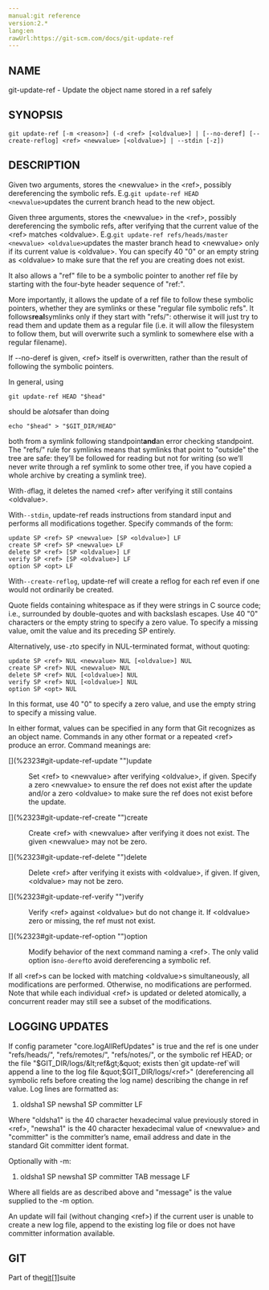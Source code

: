 ```yaml
---
manual:git reference
version:2.*
lang:en
rawUrl:https://git-scm.com/docs/git-update-ref
---
```



## [](%2323#_name "")NAME<a name="_name"></a>


git-update-ref - Update the object name stored in a ref safely





## [](%2323#_synopsis "")SYNOPSIS<a name="_synopsis"></a>

```
git update-ref [-m <reason>] (-d <ref> [<oldvalue>] | [--no-deref] [--create-reflog] <ref> <newvalue> [<oldvalue>] | --stdin [-z])
```




## [](%2323#_description "")DESCRIPTION<a name="_description"></a>


Given two arguments, stores the &lt;newvalue&gt; in the &lt;ref&gt;, possibly dereferencing the symbolic refs. E.g.`git update-ref HEAD <newvalue>`updates the current branch head to the new object.




Given three arguments, stores the &lt;newvalue&gt; in the &lt;ref&gt;, possibly dereferencing the symbolic refs, after verifying that the current value of the &lt;ref&gt; matches &lt;oldvalue&gt;. E.g.`git update-ref refs/heads/master <newvalue> <oldvalue>`updates the master branch head to &lt;newvalue&gt; only if its current value is &lt;oldvalue&gt;. You can specify 40 &quot;0&quot; or an empty string as &lt;oldvalue&gt; to make sure that the ref you are creating does not exist.




It also allows a &quot;ref&quot; file to be a symbolic pointer to another ref file by starting with the four-byte header sequence of &quot;ref:&quot;.




More importantly, it allows the update of a ref file to follow these symbolic pointers, whether they are symlinks or these &quot;regular file symbolic refs&quot;. It follows**real**symlinks only if they start with &quot;refs/&quot;: otherwise it will just try to read them and update them as a regular file (i.e. it will allow the filesystem to follow them, but will overwrite such a symlink to somewhere else with a regular filename).




If --no-deref is given, &lt;ref&gt; itself is overwritten, rather than the result of following the symbolic pointers.




In general, using



```
git update-ref HEAD "$head"
```




should be a<em>lot</em>safer than doing



```
echo "$head" > "$GIT_DIR/HEAD"
```




both from a symlink following standpoint**and**an error checking standpoint. The &quot;refs/&quot; rule for symlinks means that symlinks that point to &quot;outside&quot; the tree are safe: they’ll be followed for reading but not for writing (so we’ll never write through a ref symlink to some other tree, if you have copied a whole archive by creating a symlink tree).




With`-d`flag, it deletes the named &lt;ref&gt; after verifying it still contains &lt;oldvalue&gt;.




With`--stdin`, update-ref reads instructions from standard input and performs all modifications together. Specify commands of the form:



```
update SP <ref> SP <newvalue> [SP <oldvalue>] LF
create SP <ref> SP <newvalue> LF
delete SP <ref> [SP <oldvalue>] LF
verify SP <ref> [SP <oldvalue>] LF
option SP <opt> LF
```




With`--create-reflog`, update-ref will create a reflog for each ref even if one would not ordinarily be created.




Quote fields containing whitespace as if they were strings in C source code; i.e., surrounded by double-quotes and with backslash escapes. Use 40 &quot;0&quot; characters or the empty string to specify a zero value. To specify a missing value, omit the value and its preceding SP entirely.




Alternatively, use`-z`to specify in NUL-terminated format, without quoting:



```
update SP <ref> NUL <newvalue> NUL [<oldvalue>] NUL
create SP <ref> NUL <newvalue> NUL
delete SP <ref> NUL [<oldvalue>] NUL
verify SP <ref> NUL [<oldvalue>] NUL
option SP <opt> NUL
```




In this format, use 40 &quot;0&quot; to specify a zero value, and use the empty string to specify a missing value.




In either format, values can be specified in any form that Git recognizes as an object name. Commands in any other format or a repeated &lt;ref&gt; produce an error. Command meanings are:


<dl><dt id='git-update-ref-update'>[](%2323#git-update-ref-update "")update</dt><dd>

Set &lt;ref&gt; to &lt;newvalue&gt; after verifying &lt;oldvalue&gt;, if given. Specify a zero &lt;newvalue&gt; to ensure the ref does not exist after the update and/or a zero &lt;oldvalue&gt; to make sure the ref does not exist before the update.

</dd><dt id='git-update-ref-create'>[](%2323#git-update-ref-create "")create</dt><dd>

Create &lt;ref&gt; with &lt;newvalue&gt; after verifying it does not exist. The given &lt;newvalue&gt; may not be zero.

</dd><dt id='git-update-ref-delete'>[](%2323#git-update-ref-delete "")delete</dt><dd>

Delete &lt;ref&gt; after verifying it exists with &lt;oldvalue&gt;, if given. If given, &lt;oldvalue&gt; may not be zero.

</dd><dt id='git-update-ref-verify'>[](%2323#git-update-ref-verify "")verify</dt><dd>

Verify &lt;ref&gt; against &lt;oldvalue&gt; but do not change it. If &lt;oldvalue&gt; zero or missing, the ref must not exist.

</dd><dt id='git-update-ref-option'>[](%2323#git-update-ref-option "")option</dt><dd>

Modify behavior of the next command naming a &lt;ref&gt;. The only valid option is`no-deref`to avoid dereferencing a symbolic ref.

</dd></dl>


If all &lt;ref&gt;s can be locked with matching &lt;oldvalue&gt;s simultaneously, all modifications are performed. Otherwise, no modifications are performed. Note that while each individual &lt;ref&gt; is updated or deleted atomically, a concurrent reader may still see a subset of the modifications.





## [](%2323#_logging_updates "")LOGGING UPDATES<a name="_logging_updates"></a>


If config parameter &quot;core.logAllRefUpdates&quot; is true and the ref is one under &quot;refs/heads/&quot;, &quot;refs/remotes/&quot;, &quot;refs/notes/&quot;, or the symbolic ref HEAD; or the file &quot;$GIT_DIR/logs/&lt;ref&gt;&quot; exists then`git update-ref`will append a line to the log file &quot;$GIT_DIR/logs/&lt;ref&gt;&quot; (dereferencing all symbolic refs before creating the log name) describing the change in ref value. Log lines are formatted as:



1. oldsha1 SP newsha1 SP committer LF



Where &quot;oldsha1&quot; is the 40 character hexadecimal value previously stored in &lt;ref&gt;, &quot;newsha1&quot; is the 40 character hexadecimal value of &lt;newvalue&gt; and &quot;committer&quot; is the committer’s name, email address and date in the standard Git committer ident format.



Optionally with -m:



1. oldsha1 SP newsha1 SP committer TAB message LF



Where all fields are as described above and &quot;message&quot; is the value supplied to the -m option.



An update will fail (without changing &lt;ref&gt;) if the current user is unable to create a new log file, append to the existing log file or does not have committer information available.





## [](%2323#_git "")GIT<a name="_git"></a>


Part of the[git[1]](%2248  "")suite





